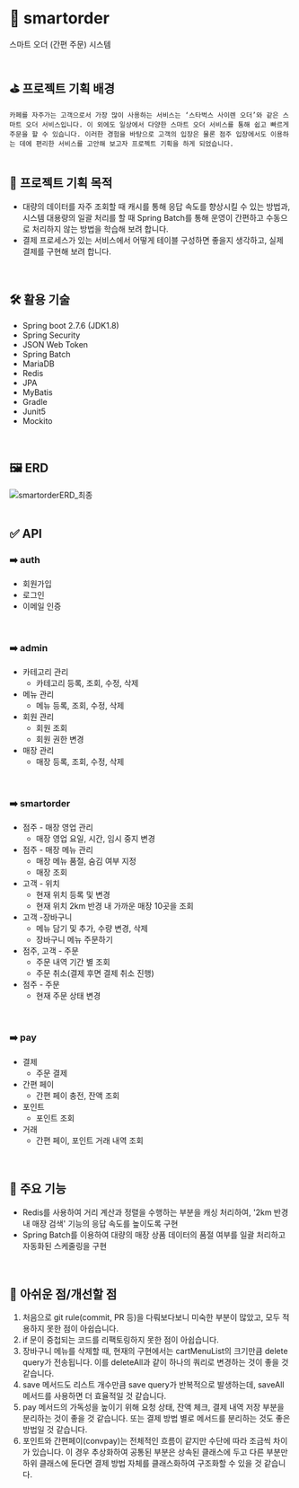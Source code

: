 # 🥤 smartorder

스마트 오더 (간편 주문) 시스템
<br/>
<br/>

## ⛳ 프로젝트 기획 배경

`카페를 자주가는 고객으로서 가장 많이 사용하는 서비스는 ‘스타벅스 사이렌 오더’와 같은 스마트 오더 서비스입니다.
이 외에도 일상에서 다양한 스마트 오더 서비스를 통해 쉽고 빠르게 주문을 할 수 있습니다. 이러한 경험을 바탕으로
고객의 입장은 물론 점주 입장에서도 이용하는 데에 편리한 서비스를 고안해 보고자 프로젝트 기획을 하게 되었습니다.`
<br/>
<br/>

## 🔎 프로젝트 기획 목적
- 대량의 데이터를 자주 조회할 때 캐시를 통해 응답 속도를 향상시킬 수 있는 방법과, 시스템 대용량의 일괄 처리를 할 때 
Spring Batch를 통해 운영이 간편하고 수동으로 처리하지 않는 방법을 학습해 보려 합니다.
- 결제 프로세스가 있는 서비스에서 어떻게 테이블 구성하면 좋을지 생각하고, 실제 결제를 구현해 보려 합니다.
<br/>

## 🛠 활용 기술

- Spring boot 2.7.6 (JDK1.8)
- Spring Security
- JSON Web Token
- Spring Batch
- MariaDB
- Redis
- JPA
- MyBatis
- Gradle
- Junit5
- Mockito
<br/>

## 🖼 ERD
![smartorderERD_최종](https://user-images.githubusercontent.com/87798704/213871149-3ad09ef0-873a-4aac-bf22-9f739fe78e85.png)
<br/>
<br/>

## ✅ API

### ➡️ auth
* 회원가입
* 로그인
* 이메일 인증
<br/>

### ➡️ admin
* 카테고리 관리
  * 카테고리 등록, 조회, 수정, 삭제
* 메뉴 관리
  * 메뉴 등록, 조회, 수정, 삭제
* 회원 관리
  * 회원 조회
  * 회원 권한 변경 
* 매장 관리
  * 매장 등록, 조회, 수정, 삭제
 <br/>

### ➡️ smartorder
* 점주 - 매장 영업 관리
  * 매장 영업 요일, 시간, 임시 중지 변경
* 점주 - 매장 메뉴 관리
  * 매장 메뉴 품절, 숨김 여부 지정
  * 매장 조회
* 고객 - 위치
  * 현재 위치 등록 및 변경
  * 현재 위치 2km 반경 내 가까운 매장 10곳을 조회
* 고객 -장바구니
  * 메뉴 담기 및 추가, 수량 변경, 삭제
  * 장바구니 메뉴 주문하기
* 점주, 고객 - 주문
  * 주문 내역 기간 별 조회
  * 주문 취소(결제 후면 결제 취소 진행)
* 점주 - 주문
  * 현재 주문 상태 변경
 <br/>
 
### ➡️ pay
* 결제
  * 주문 결제
* 간편 페이 
  * 간편 페이 충전, 잔액 조회
* 포인트
  * 포인트 조회
* 거래
  * 간편 페이, 포인트 거래 내역 조회
<br/>

## 🌟 주요 기능
* Redis를 사용하여 거리 계산과 정렬을 수행하는 부분을 캐싱 처리하여, '2km 반경 내 매장 검색' 기능의 응답 속도를 높이도록 구현
* Spring Batch를 이용하여 대량의 매장 상품 데이터의 품절 여부를 일괄 처리하고 자동화된 스케줄링을 구현
<br/>

## 💭 아쉬운 점/개선할 점
1. 처음으로 git rule(commit, PR 등)을 다뤄보다보니 미숙한 부분이 많았고, 모두 적용하지 못한 점이 아쉽습니다.
2. if 문이 중첩되는 코드를 리팩토링하지 못한 점이 아쉽습니다.
3. 장바구니 메뉴를 삭제할 때, 현재의 구현에서는 cartMenuList의 크기만큼 delete query가 전송됩니다. 이를 deleteAll과 같이 하나의 쿼리로 변경하는 것이 좋을 것 같습니다.
4. save 메서드도 리스트 개수만큼 save query가 반복적으로 발생하는데, saveAll 메서드를 사용하면 더 효율적일 것 같습니다.
5. pay 메서드의 가독성을 높이기 위해 요청 상태, 잔액 체크, 결제 내역 저장 부분을 분리하는 것이 좋을 것 같습니다. 또는 결제 방법 별로 메서드를 분리하는 것도 좋은 방법일 것 같습니다.
6. 포인트와 간편페이(convpay)는 전체적인 흐름이 같지만 수단에 따라 조금씩 차이가 있습니다. 이 경우 추상화하여 공통된 부분은 상속된 클래스에 두고 다른 부분만 하위 클래스에 둔다면 결제 방법 자체를 클래스화하여 구조화할 수 있을 것 같습니다.
